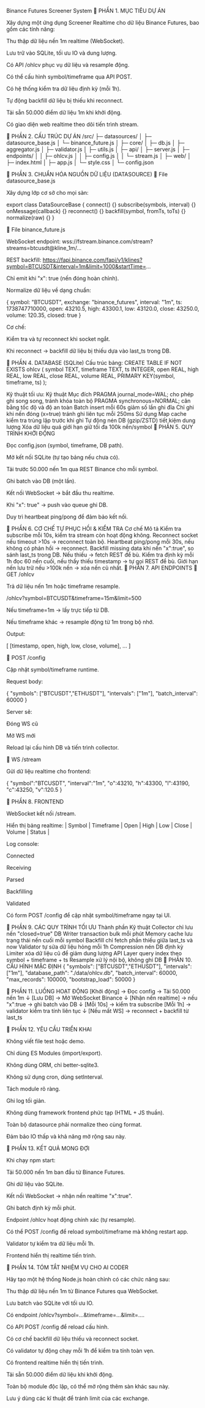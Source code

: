 Binance Futures Screener System
🔷 PHẦN 1. MỤC TIÊU DỰ ÁN

Xây dựng một ứng dụng Screener Realtime cho dữ liệu Binance Futures,
bao gồm các tính năng:

Thu thập dữ liệu nến 1m realtime (WebSocket).

Lưu trữ vào SQLite, tối ưu IO và dung lượng.

Có API /ohlcv phục vụ dữ liệu và resample động.

Có thể cấu hình symbol/timeframe qua API POST.

Có hệ thống kiểm tra dữ liệu định kỳ (mỗi 1h).

Tự động backfill dữ liệu bị thiếu khi reconnect.

Tải sẵn 50.000 điểm dữ liệu 1m khi khởi động.

Có giao diện web realtime theo dõi tiến trình stream.

🔷 PHẦN 2. CẤU TRÚC DỰ ÁN
/src/
 ├─ datasources/
 │   ├─ datasource_base.js
 │   └─ binance_future.js
 │
 ├─ core/
 │   ├─ db.js
 │   ├─ aggregator.js
 │   ├─ validator.js
 │   ├─ utils.js
 │
 ├─ api/
 │   ├─ server.js
 │   ├─ endpoints/
 │   │   ├─ ohlcv.js
 │   │   ├─ config.js
 │   │   └─ stream.js
 │
 ├─ web/
 │   ├─ index.html
 │   ├─ app.js
 │   └─ style.css
 │
 └─ config.json

🔷 PHẦN 3. CHUẨN HÓA NGUỒN DỮ LIỆU (DATASOURCE)
🔹 File datasource_base.js

Xây dựng lớp cơ sở cho mọi sàn:

export class DataSourceBase {
  connect() {}
  subscribe(symbols, interval) {}
  onMessage(callback) {}
  reconnect() {}
  backfill(symbol, fromTs, toTs) {}
  normalize(raw) {}
}

🔹 File binance_future.js

WebSocket endpoint:
wss://fstream.binance.com/stream?streams=btcusdt@kline_1m/...

REST backfill:
https://fapi.binance.com/fapi/v1/klines?symbol=BTCUSDT&interval=1m&limit=1000&startTime=...

Chỉ emit khi "x": true (nến đóng hoàn chỉnh).

Normalize dữ liệu về dạng chuẩn:

{
  symbol: "BTCUSDT",
  exchange: "binance_futures",
  interval: "1m",
  ts: 1738747710000,
  open: 43210.5,
  high: 43300.1,
  low: 43120.0,
  close: 43250.0,
  volume: 120.35,
  closed: true
}


Cơ chế:

Kiểm tra và tự reconnect khi socket ngắt.

Khi reconnect → backfill dữ liệu bị thiếu dựa vào last_ts trong DB.

🔷 PHẦN 4. DATABASE (SQLite)
Cấu trúc bảng:
CREATE TABLE IF NOT EXISTS ohlcv (
  symbol TEXT,
  timeframe TEXT,
  ts INTEGER,
  open REAL,
  high REAL,
  low REAL,
  close REAL,
  volume REAL,
  PRIMARY KEY(symbol, timeframe, ts)
);

Kỹ thuật tối ưu:
Kỹ thuật	Mục đích
PRAGMA journal_mode=WAL;	cho phép ghi song song, tránh khóa toàn bộ
PRAGMA synchronous=NORMAL;	cân bằng tốc độ và độ an toàn
Batch insert mỗi 60s	giảm số lần ghi đĩa
Chỉ ghi khi nến đóng (x=true)	tránh ghi liên tục mỗi 250ms
Sử dụng Map cache	kiểm tra trùng lặp trước khi ghi
Tự động nén DB (gzip/ZSTD)	tiết kiệm dung lượng
Xóa dữ liệu quá giới hạn	giữ tối đa 100k nến/symbol
🔷 PHẦN 5. QUY TRÌNH KHỞI ĐỘNG

Đọc config.json (symbol, timeframe, DB path).

Mở kết nối SQLite (tự tạo bảng nếu chưa có).

Tải trước 50.000 nến 1m qua REST Binance cho mỗi symbol.

Ghi batch vào DB (một lần).

Kết nối WebSocket → bắt đầu thu realtime.

Khi "x": true" → push vào queue ghi DB.

Duy trì heartbeat ping/pong để đảm bảo kết nối.

🔷 PHẦN 6. CƠ CHẾ TỰ PHỤC HỒI & KIỂM TRA
Cơ chế	Mô tả
Kiểm tra subscribe	mỗi 10s, kiểm tra stream còn hoạt động không.
Reconnect socket	nếu timeout >10s → reconnect toàn bộ.
Heartbeat ping/pong	mỗi 30s, nếu không có phản hồi → reconnect.
Backfill missing data	khi nến "x":true", so sánh last_ts trong DB. Nếu thiếu → fetch REST để bù.
Kiểm tra định kỳ mỗi 1h	đọc 60 nến cuối, nếu thấy thiếu timestamp → tự gọi REST để bù.
Giới hạn nến lưu trữ	nếu >100k nến → xóa nến cũ nhất.
🔷 PHẦN 7. API ENDPOINTS
🔹 GET /ohlcv

Trả dữ liệu nến 1m hoặc timeframe resample.

/ohlcv?symbol=BTCUSDT&timeframe=15m&limit=500


Nếu timeframe=1m → lấy trực tiếp từ DB.

Nếu timeframe khác → resample động từ 1m trong bộ nhớ.

Output:

[
 [timestamp, open, high, low, close, volume],
 ...
]

🔹 POST /config

Cập nhật symbol/timeframe runtime.

Request body:

{
  "symbols": ["BTCUSDT","ETHUSDT"],
  "intervals": ["1m"],
  "batch_interval": 60000
}


Server sẽ:

Đóng WS cũ

Mở WS mới

Reload lại cấu hình DB và tiến trình collector.

🔹 WS /stream

Gửi dữ liệu realtime cho frontend:

{
  "symbol":"BTCUSDT",
  "interval":"1m",
  "o":43210,
  "h":43300,
  "l":43190,
  "c":43250,
  "v":120.5
}

🔷 PHẦN 8. FRONTEND

WebSocket kết nối /stream.

Hiển thị bảng realtime:
| Symbol | Timeframe | Open | High | Low | Close | Volume | Status |

Log console:

Connected

Receiving

Parsed

Backfilling

Validated

Có form POST /config để cập nhật symbol/timeframe ngay tại UI.

🔷 PHẦN 9. CÁC QUY TRÌNH TỐI ƯU
Thành phần	Kỹ thuật
Collector	chỉ lưu nến "closed=true"
DB Writer	transaction bulk mỗi phút
Memory cache	lưu trạng thái nến cuối mỗi symbol
Backfill	chỉ fetch phần thiếu giữa last_ts và now
Validator	tự sửa dữ liệu hỏng mỗi 1h
Compression	nén DB định kỳ
Limiter	xóa dữ liệu cũ để giảm dung lượng
API Layer	query index theo symbol + timeframe + ts
Resample	xử lý nội bộ, không ghi DB
🔷 PHẦN 10. CẤU HÌNH MẶC ĐỊNH
{
  "symbols": ["BTCUSDT","ETHUSDT"],
  "intervals": ["1m"],
  "database_path": "./data/ohlcv.db",
  "batch_interval": 60000,
  "max_records": 100000,
  "bootstrap_load": 50000
}

🔷 PHẦN 11. LUỒNG HOẠT ĐỘNG
[Khởi động] → Đọc config → Tải 50.000 nến 1m
       ↓
[Lưu DB] → Mở WebSocket Binance
       ↓
[Nhận nến realtime] → nếu "x":true → ghi batch vào DB
       ↓
[Mỗi 10s] → kiểm tra subscribe
[Mỗi 1h] → validator kiểm tra tính liên tục
       ↓
[Nếu mất WS] → reconnect + backfill từ last_ts

🔷 PHẦN 12. YÊU CẦU TRIỂN KHAI

Không viết file test hoặc demo.

Chỉ dùng ES Modules (import/export).

Không dùng ORM, chỉ better-sqlite3.

Không sử dụng cron, dùng setInterval.

Tách module rõ ràng.

Ghi log tối giản.

Không dùng framework frontend phức tạp (HTML + JS thuần).

Toàn bộ datasource phải normalize theo cùng format.

Đảm bảo IO thấp và khả năng mở rộng sau này.

🔷 PHẦN 13. KẾT QUẢ MONG ĐỢI

Khi chạy npm start:

Tải 50.000 nến 1m ban đầu từ Binance Futures.

Ghi dữ liệu vào SQLite.

Kết nối WebSocket → nhận nến realtime "x":true".

Ghi batch định kỳ mỗi phút.

Endpoint /ohlcv hoạt động chính xác (tự resample).

Có thể POST /config để reload symbol/timeframe mà không restart app.

Validator tự kiểm tra dữ liệu mỗi 1h.

Frontend hiển thị realtime tiến trình.

🔷 PHẦN 14. TÓM TẮT NHIỆM VỤ CHO AI CODER

Hãy tạo một hệ thống Node.js hoàn chỉnh có các chức năng sau:

Thu thập dữ liệu nến 1m từ Binance Futures qua WebSocket.

Lưu batch vào SQLite với tối ưu IO.

Có endpoint /ohlcv?symbol=...&timeframe=...&limit=....

Có API POST /config để reload cấu hình.

Có cơ chế backfill dữ liệu thiếu và reconnect socket.

Có validator tự động chạy mỗi 1h để kiểm tra tính toàn vẹn.

Có frontend realtime hiển thị tiến trình.

Tải sẵn 50.000 điểm dữ liệu khi khởi động.

Toàn bộ module độc lập, có thể mở rộng thêm sàn khác sau này.

Lưu ý dùng các kĩ thuật để tránh limit của các exchange.